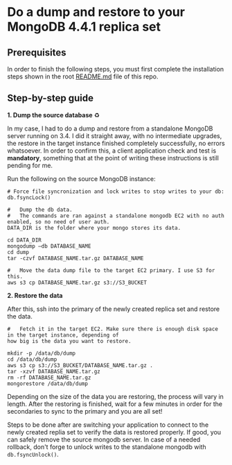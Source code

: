 # Do a dump and restore to your MongoDB 4.4.1 replica set

## Prerequisites

In order to finish the following steps, you must first complete the installation steps shown in the root [README.md](https://github.com/antonioned/mongodb-step-by-step/blob/main/README.md) file of this repo.

## Step-by-step guide

**1. Dump the source database** :recycle:

In my case, I had to do a dump and restore from a standalone MongoDB server running on 3.4. I did it straight away, with no intermediate upgrades, the restore in the target instance finished completely successfully, no errors whatsoever. In order to confirm this, a client application check and test is **mandatory**, something that at the point of writing these instructions is still pending for me.

Run the following on the source MongoDB instance:

```
# Force file syncronization and lock writes to stop writes to your db:
db.fsyncLock()

#   Dump the db data. 
#   The commands are ran against a standalone mongodb EC2 with no auth enabled, so no need of user auth. 
DATA_DIR is the folder where your mongo stores its data.

cd DATA_DIR
mongodump —db DATABASE_NAME
cd dump
tar -czvf DATABASE_NAME.tar.gz DATABASE_NAME

#   Move the data dump file to the target EC2 primary. I use S3 for this.
aws s3 cp DATABASE_NAME.tar.gz s3://S3_BUCKET
```

**2. Restore the data**

After this, ssh into the primary of the newly created replica set and restore the data.

```
#   Fetch it in the target EC2. Make sure there is enough disk space in the target instance, depending of 
how big is the data you want to restore.

mkdir -p /data/db/dump
cd /data/db/dump
aws s3 cp s3://S3_BUCKET/DATABASE_NAME.tar.gz .
tar -xzvf DATABASE_NAME.tar.gz
rm -rf DATABASE_NAME.tar.gz
mongorestore /data/db/dump
```
Depending on the size of the data you are restoring, the process will vary in length. After the restoring is finished, wait for a few minutes in order for the secondaries to sync to the primary and you are all set!

Steps to be done after are switching your application to connect to the newly created replia set to verify the data is restored properly. If good, you can safely remove the source mongodb server.
In case of a needed rollback, don't forge to unlock writes to the standalone mongodb with `db.fsyncUnlock()`.